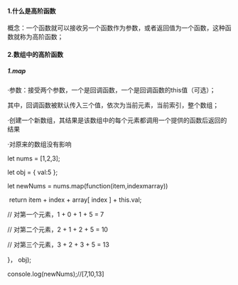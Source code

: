 #### 1.什么是高阶函数

概念：一个函数就可以接收另一个函数作为参数，或者返回值为一个函数，这种函数就称为高阶函数；

#### 2.数组中的高阶函数

##### 1.map

·参数：接受两个参数，一个是回调函数，一个是回调函数的this值（可选）；

其中，回调函数被默认传入三个值，依次为当前元素，当前索引，整个数组；

·创建一个新数组，其结果是该数组中的每个元素都调用一个提供的函数后返回的结果

·对原来的数组没有影响

let nums = [1,2,3];

let obj = { val:5 };

let newNums = nums.map(function(item,indexmarray))

​      return item + index + array[ index ] + this.val;

// 对第一个元素，1 + 0 + 1 + 5 = 7

// 对第二个元素，2 + 1 + 2 + 5 = 10

// 对第三个元素，3 + 2 + 3 + 5 = 13

}， obj);

console.log(newNums);//[7,10,13]